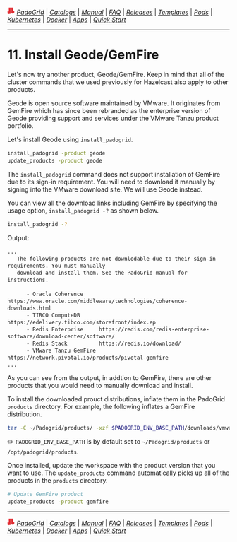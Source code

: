 ![PadoGrid](https://github.com/padogrid/padogrid/raw/develop/images/padogrid-3d-16x16.png) [*PadoGrid*](https://github.com/padogrid) | [*Catalogs*](https://github.com/padogrid/catalog-bundles/blob/master/all-catalog.md) | [*Manual*](https://github.com/padogrid/padogrid/wiki) | [*FAQ*](https://github.com/padogrid/padogrid/wiki/faq) | [*Releases*](https://github.com/padogrid/padogrid/releases) | [*Templates*](https://github.com/padogrid/padogrid/wiki/Using-Bundle-Templates) | [*Pods*](https://github.com/padogrid/padogrid/wiki/Understanding-Padogrid-Pods) | [*Kubernetes*](https://github.com/padogrid/padogrid/wiki/Kubernetes) | [*Docker*](https://github.com/padogrid/padogrid/wiki/Docker) | [*Apps*](https://github.com/padogrid/padogrid/wiki/Apps) | [*Quick Start*](https://github.com/padogrid/padogrid/wiki/Quick-Start)

---

# 11. Install Geode/GemFire

Let's now try another product, Geode/GemFire. Keep in mind that all of the cluster commands that we used previously for Hazelcast also apply to other products. 

Geode is open source software maintained by VMware. It originates from GemFire which has since been rebranded as the enterprise version of Geode providing support and services under the VMware Tanzu product portfolio. 

Let's install Geode using `install_padogrid`.


```bash
install_padogrid -product geode
update_products -product geode
```

The `install_padogrid` command does not support installation of GemFire due to its sign-in requirement. You will need to download it manually by signing into the VMware download site. We will use Geode instead.

You can view all the download links including GemFire by specifying the usage option, `install_padogrid -?` as shown below.


```bash
install_padogrid -?
```

Output:

```console
...
   The following products are not downlodable due to their sign-in requirements. You must manually
   download and install them. See the PadoGrid manual for instructions.

      - Oracle Coherence     https://www.oracle.com/middleware/technologies/coherence-downloads.html
      - TIBCO ComputeDB      https://edelivery.tibco.com/storefront/index.ep
      - Redis Enterprise     https://redis.com/redis-enterprise-software/download-center/software/
      - Redis Stack          https://redis.io/download/
      - VMware Tanzu GemFire https://network.pivotal.io/products/pivotal-gemfire
...
```

As you can see from the output, in addtion to GemFire, there are other products that you would need to manually download and install.

To install the downloaded prouct distributions, inflate them in the PadoGrid `products` directory. For example, the following inflates a GemFire distribution.

```bash
tar -C ~/Padogrid/products/ -xzf $PADOGRID_ENV_BASE_PATH/downloads/vmware-gemfire-9.15.3.tgz
```

✏️ `PADOGRID_ENV_BASE_PATH` is by default set to `~/Padogrid/products` or `/opt/padogrid/products`.


Once installed, update the workspace with the product version that you want to use. The `update_products` command automatically picks up all of the products in the `products` directory.

```bash
# Update GemFire product
update_products -product gemfire
```

---

![PadoGrid](https://github.com/padogrid/padogrid/raw/develop/images/padogrid-3d-16x16.png) [*PadoGrid*](https://github.com/padogrid) | [*Catalogs*](https://github.com/padogrid/catalog-bundles/blob/master/all-catalog.md) | [*Manual*](https://github.com/padogrid/padogrid/wiki) | [*FAQ*](https://github.com/padogrid/padogrid/wiki/faq) | [*Releases*](https://github.com/padogrid/padogrid/releases) | [*Templates*](https://github.com/padogrid/padogrid/wiki/Using-Bundle-Templates) | [*Pods*](https://github.com/padogrid/padogrid/wiki/Understanding-Padogrid-Pods) | [*Kubernetes*](https://github.com/padogrid/padogrid/wiki/Kubernetes) | [*Docker*](https://github.com/padogrid/padogrid/wiki/Docker) | [*Apps*](https://github.com/padogrid/padogrid/wiki/Apps) | [*Quick Start*](https://github.com/padogrid/padogrid/wiki/Quick-Start)
